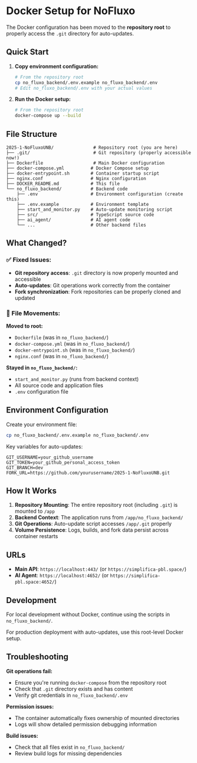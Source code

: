 # Docker Setup for NoFluxo

The Docker configuration has been moved to the **repository root** to properly access the `.git` directory for auto-updates.

## Quick Start

1. **Copy environment configuration:**
   ```bash
   # From the repository root
   cp no_fluxo_backend/.env.example no_fluxo_backend/.env
   # Edit no_fluxo_backend/.env with your actual values
   ```

2. **Run the Docker setup:**
   ```bash
   # From the repository root
   docker-compose up --build
   ```

## File Structure

```
2025-1-NoFluxoUNB/               # Repository root (you are here)
├── .git/                        # Git repository (properly accessible now!)
├── Dockerfile                   # Main Docker configuration
├── docker-compose.yml          # Docker Compose setup
├── docker-entrypoint.sh        # Container startup script
├── nginx.conf                  # Nginx configuration
├── DOCKER_README.md            # This file
└── no_fluxo_backend/           # Backend code
    ├── .env                    # Environment configuration (create this)
    ├── .env.example            # Environment template
    ├── start_and_monitor.py    # Auto-update monitoring script
    ├── src/                    # TypeScript source code
    ├── ai_agent/               # AI agent code
    └── ...                     # Other backend files
```

## What Changed?

### ✅ Fixed Issues:
- **Git repository access**: `.git` directory is now properly mounted and accessible
- **Auto-updates**: Git operations work correctly from the container
- **Fork synchronization**: Fork repositories can be properly cloned and updated

### 📁 File Movements:
**Moved to root:**
- `Dockerfile` (was in `no_fluxo_backend/`)
- `docker-compose.yml` (was in `no_fluxo_backend/`)
- `docker-entrypoint.sh` (was in `no_fluxo_backend/`)
- `nginx.conf` (was in `no_fluxo_backend/`)

**Stayed in `no_fluxo_backend/`:**
- `start_and_monitor.py` (runs from backend context)
- All source code and application files
- `.env` configuration file

## Environment Configuration

Create your environment file:
```bash
cp no_fluxo_backend/.env.example no_fluxo_backend/.env
```

Key variables for auto-updates:
```env
GIT_USERNAME=your_github_username
GIT_TOKEN=your_github_personal_access_token
GIT_BRANCH=dev
FORK_URL=https://github.com/yourusername/2025-1-NoFluxoUNB.git
```

## How It Works

1. **Repository Mounting**: The entire repository root (including `.git`) is mounted to `/app`
2. **Backend Context**: The application runs from `/app/no_fluxo_backend/`
3. **Git Operations**: Auto-update script accesses `/app/.git` properly
4. **Volume Persistence**: Logs, builds, and fork data persist across container restarts

## URLs

- **Main API**: `https://localhost:443/` (or `https://simplifica-pbl.space/`)
- **AI Agent**: `https://localhost:4652/` (or `https://simplifica-pbl.space:4652/`)

## Development

For local development without Docker, continue using the scripts in `no_fluxo_backend/`.

For production deployment with auto-updates, use this root-level Docker setup.

## Troubleshooting

**Git operations fail:**
- Ensure you're running `docker-compose` from the repository root
- Check that `.git` directory exists and has content
- Verify git credentials in `no_fluxo_backend/.env`

**Permission issues:**
- The container automatically fixes ownership of mounted directories
- Logs will show detailed permission debugging information

**Build issues:**
- Check that all files exist in `no_fluxo_backend/`
- Review build logs for missing dependencies 